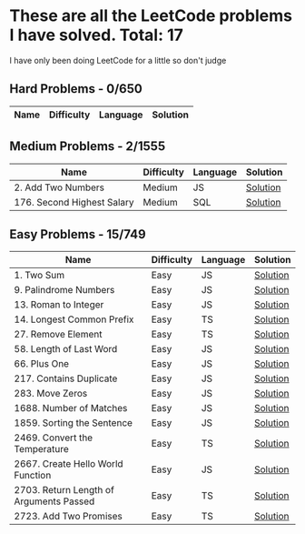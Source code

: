 # These are all the LeetCode problems I have solved. Total: 17

I have only been doing LeetCode for a little so don't judge 

## Hard Problems - 0/650

| Name | Difficulty | Language | Solution |
| ----------- | ----------- | ----------- | ----------- |

## Medium Problems - 2/1555

| Name | Difficulty | Language | Solution |
| ----------- | ----------- | ----------- | ----------- |
| 2. Add Two Numbers | Medium | JS | [Solution](/medium/2-add-two-numbers.js) |
| 176. Second Highest Salary | Medium | SQL | [Solution](/medium/176-second-highest-salary.sql) |

## Easy Problems - 15/749

| Name | Difficulty | Language | Solution |
| ----------- | ----------- | ----------- | ----------- |
| 1. Two Sum | Easy | JS | [Solution](/easy/1-two-sum.js) |
| 9. Palindrome Numbers | Easy | JS | [Solution](/easy/9-palindrome-number.js) |
| 13. Roman to Integer | Easy | JS | [Solution](/easy/13-roman-to-integer.js) |
| 14. Longest Common Prefix | Easy | TS | [Solution](/easy/14-longest-common-prefix.ts) |
| 27. Remove Element | Easy | TS | [Solution](/easy/27-remove-element.ts) |
| 58. Length of Last Word | Easy | JS | [Solution](/easy/58-length-of-last-word.js) | 
| 66. Plus One | Easy | JS | [Solution](/easy/66-plus-one.js) |
| 217. Contains Duplicate | Easy | JS | [Solution](/easy/217-contains-duplicate.js) | 
| 283. Move Zeros | Easy | JS | [Solution](/easy/283-move-zeroes.js) | 
| 1688. Number of Matches | Easy | JS | [Solution](/easy/1688-number-of-matches.ts) |
| 1859. Sorting the Sentence | Easy | JS | [Solution](/easy/1859-sorting-the-sentence.js.js) |
| 2469. Convert the Temperature | Easy | TS | [Solution](/easy/2469-convert-the-temperature.ts) |
| 2667. Create Hello World Function | Easy | JS | [Solution](/easy/2667-create-hello-world-function.js) |
| 2703. Return Length of Arguments Passed | Easy | TS | [Solution](/easy/2703-return-length-of-arguments-passed.ts) |
| 2723. Add Two Promises | Easy | TS | [Solution](/easy/2723-add-two-promises.ts) |